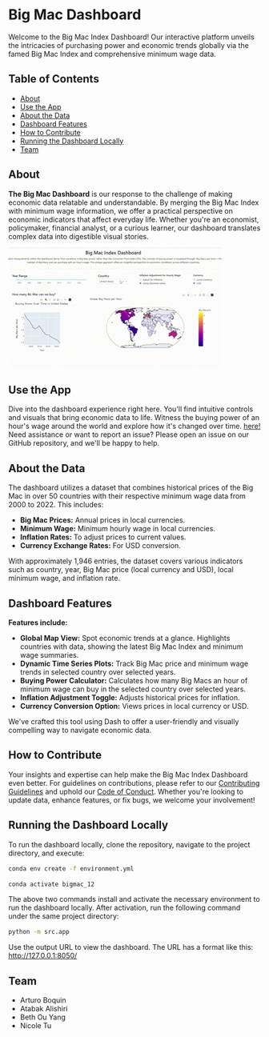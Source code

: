 # Big Mac Dashboard

Welcome to the Big Mac Index Dashboard! Our interactive platform unveils the intricacies of purchasing power and economic trends globally via the famed Big Mac Index and comprehensive minimum wage data.

## Table of Contents

- [About](#about)
- [Use the App](#use-the-app)
- [About the Data](#about-the-data)
- [Dashboard Features](#dashboard-features)
- [How to Contribute](#how-to-contribute)
- [Running the Dashboard Locally](#running-the-dashboard-locally)
- [Team](#team)

## About

**The Big Mac Dashboard** is our response to the challenge of making economic data relatable and understandable. By merging the Big Mac Index with minimum wage information, we offer a practical perspective on economic indicators that affect everyday life. Whether you're an economist, policymaker, financial analyst, or a curious learner, our dashboard translates complex data into digestible visual stories.

![sketch dashboard](https://github.com/UBC-MDS/DSCI-532_2024_12_bigmac/blob/main/img/dashboard-M2.gif)

## Use the App

Dive into the dashboard experience right here. You'll find intuitive controls and visuals that bring economic data to life. Witness the buying power of an hour's wage around the world and explore how it's changed over time. [here!](https://dsci-532-2024-12-bigmac.onrender.com/) 
Need assistance or want to report an issue? Please open an issue on our GitHub repository, and we'll be happy to help.

## About the Data

The dashboard utilizes a dataset that combines historical prices of the Big Mac in over 50 countries with their respective minimum wage data from 2000 to 2022. This includes:

- **Big Mac Prices:** Annual prices in local currencies.
- **Minimum Wage:** Minimum hourly wage in local currencies.
- **Inflation Rates:** To adjust prices to current values.
- **Currency Exchange Rates:** For USD conversion.

With approximately 1,946 entries, the dataset covers various indicators such as country, year, Big Mac price (local currency and USD), local minimum wage, and inflation rate.

## Dashboard Features

**Features include:**

- **Global Map View:** Spot economic trends at a glance. Highlights countries with data, showing the latest Big Mac Index and minimum wage summaries.
- **Dynamic Time Series Plots:** Track Big Mac price and minimum wage trends in selected country over selected years.
- **Buying Power Calculator:** Calculates how many Big Macs an hour of minimum wage can buy in the selected country over selected years. 
- **Inflation Adjustment Toggle:** Adjusts historical prices for inflation.
- **Currency Conversion Option:** Views prices in local currency or USD.

We've crafted this tool using Dash to offer a user-friendly and visually compelling way to navigate economic data.

## How to Contribute

Your insights and expertise can help make the Big Mac Index Dashboard even better. For guidelines on contributions, please refer to our [Contributing Guidelines](https://github.com/UBC-MDS/DSCI-532_2024_12_bigmac/blob/main/CONTRIBUTING.md) and uphold our [Code of Conduct](https://github.com/UBC-MDS/DSCI-532_2024_12_bigmac/blob/main/CODE_OF_CONDUCT.md). Whether you're looking to update data, enhance features, or fix bugs, we welcome your involvement!

## Running the Dashboard Locally

To run the dashboard locally, clone the repository, navigate to the project directory, and execute:
```bash
conda env create -f environment.yml
```
```bash
conda activate bigmac_12 
```
The above two commands install and activate the necessary environment to run the dashboard locally. After activation, run the following command under the same project directory:
```bash
python -m src.app
```
Use the output URL to view the dashboard. The URL has a format like this: http://127.0.0.1:8050/

## Team
- Arturo Boquin
- Atabak Alishiri
- Beth Ou Yang
- Nicole Tu
